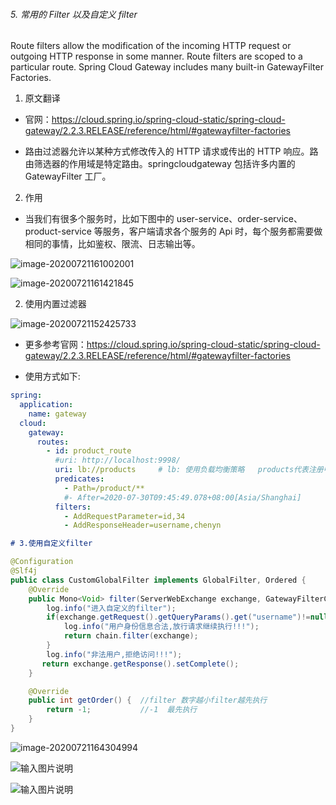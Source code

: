 ###### 5. 常用的 Filter 以及自定义 filter

Route filters allow the modification of the incoming HTTP request or outgoing HTTP response in some manner. Route filters are scoped to a particular route. Spring Cloud Gateway includes many built-in GatewayFilter Factories.


1. 原文翻译
- 官网：https://cloud.spring.io/spring-cloud-static/spring-cloud-gateway/2.2.3.RELEASE/reference/html/#gatewayfilter-factories
	
- 路由过滤器允许以某种方式修改传入的 HTTP 请求或传出的 HTTP 响应。路由筛选器的作用域是特定路由。springcloudgateway 包括许多内置的 GatewayFilter 工厂。

2. 作用

- 当我们有很多个服务时，比如下图中的 user-service、order-service、product-service 等服务，客户端请求各个服务的 Api 时，每个服务都需要做相同的事情，比如鉴权、限流、日志输出等。

![image-20200721161002001](https://tva1.sinaimg.cn/large/008i3skNgy1gvu86hacb4j31ra0ew0u3.jpg)

![image-20200721161421845](https://tva1.sinaimg.cn/large/008i3skNgy1gvu86kf5glj31us0fqwfw.jpg)


2. 使用内置过滤器


![image-20200721152425733](https://tva1.sinaimg.cn/large/008i3skNgy1gvu86n5ivkj31jq0u0qc8.jpg)

- 更多参考官网：https://cloud.spring.io/spring-cloud-static/spring-cloud-gateway/2.2.3.RELEASE/reference/html/#gatewayfilter-factories

- 使用方式如下:


```yml
spring:
  application:
    name: gateway
  cloud:
    gateway:
      routes:
        - id: product_route
          #uri: http://localhost:9998/
          uri: lb://products     # lb: 使用负载均衡策略   products代表注册中心的具体服务名
          predicates:
            - Path=/product/**
            #- After=2020-07-30T09:45:49.078+08:00[Asia/Shanghai]
          filters:
            - AddRequestParameter=id,34
            - AddResponseHeader=username,chenyn
```

```markdown
# 3.使用自定义filter
```

```java
@Configuration
@Slf4j
public class CustomGlobalFilter implements GlobalFilter, Ordered {
    @Override
    public Mono<Void> filter(ServerWebExchange exchange, GatewayFilterChain chain) {
        log.info("进入自定义的filter");
        if(exchange.getRequest().getQueryParams().get("username")!=null){
            log.info("用户身份信息合法,放行请求继续执行!!!");
            return chain.filter(exchange);
        }
        log.info("非法用户,拒绝访问!!!");
       return exchange.getResponse().setComplete();
    }

    @Override
    public int getOrder() {  //filter 数字越小filter越先执行
        return -1;           //-1  最先执行
    }
}
```

![image-20200721164304994](https://tva1.sinaimg.cn/large/008i3skNgy1gvu86r68tqj32600my0yo.jpg)


![输入图片说明](https://images.gitee.com/uploads/images/2021/1029/155200_d023cf22_426516.png "屏幕截图.png")


![输入图片说明](https://images.gitee.com/uploads/images/2021/1029/155417_c3c8f006_426516.png "屏幕截图.png")